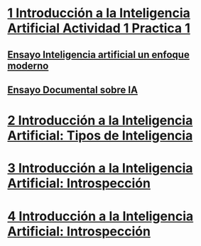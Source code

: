 # [1 Introducción a la Inteligencia Artificial Actividad 1 Practica 1](https://github.com/LeiWithP/IA/blob/main/Tarea1.md)
## [Ensayo Inteligencia artificial un enfoque moderno](https://github.com/LeiWithP/IA/blob/main/Tarea1.md#ensayo-inteligencia-artificial-un-enfoque-moderno)
## [Ensayo Documental sobre IA](https://github.com/LeiWithP/IA/blob/main/Tarea1.md#ensayo-documental-sobre-ia)



# [2 Introducción a la Inteligencia Artificial: Tipos de Inteligencia](https://github.com/LeiWithP/IA/blob/main/Tarea2.md#introducci%C3%B3n)



# [3 Introducción a la Inteligencia Artificial: Introspección](https://github.com/LeiWithP/IA/blob/main/Tarea3.md#ensayo)



# [4 Introducción a la Inteligencia Artificial: Introspección](https://github.com/LeiWithP/IA/blob/main/Tarea4.md#introducci%C3%B3n)
